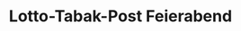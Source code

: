 ---
title: "Lotto-Tabak-Post Feierabend"
url: /dortmund/lotto-tabak-post-feierabend/
shop: Lotterie
---